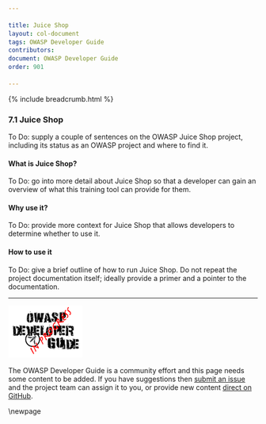 ```yaml
---

title: Juice Shop
layout: col-document
tags: OWASP Developer Guide
contributors:
document: OWASP Developer Guide
order: 901

---
```


{% include breadcrumb.html %}

### 7.1 Juice Shop

To Do: supply a couple of sentences on the OWASP Juice Shop project,
including its status as an OWASP project and where to find it.

#### What is Juice Shop?

To Do: go into more detail about Juice Shop so that a developer
can gain an overview of what this training tool can provide for them.

#### Why use it?

To Do: provide more context for Juice Shop that allows developers to determine whether to use it.

#### How to use it

To Do: give a brief outline of how to run Juice Shop.
Do not repeat the project documentation itself; ideally provide a primer and a pointer to the documentation.

----

![Developer Guide](../assets/images/dg_wip.png "OWASP Developer Guide")

The OWASP Developer Guide is a community effort and this page needs some content to be added.
If you have suggestions then [submit an issue][issue0901] and the project team can assign it to you,
or provide new content [direct on GitHub][edit0901].

[issue0901]: https://github.com/OWASP/www-project-developer-guide/issues/new?labels=enhancement&template=request.md&title=Update:%2009-training-education/01-juice-shop
[edit0901]: https://github.com/OWASP/www-project-developer-guide/blob/main/draft/09-training-education/01-juice-shop.md

\newpage
